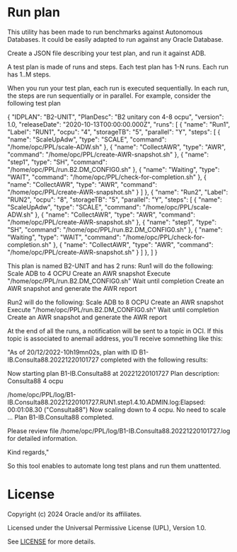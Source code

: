 # Run plan

This utility has been made to run benchmarks against Autonomous Databases. It could be easily adapted to run against any Oracle Database.

Create a JSON file describing your test plan, and run it against ADB.

A test plan is made of runs and steps.
Each test plan has 1-N runs.
Each run has 1..M steps.

When you run your test plan, each run is executed sequentially. In each run, the steps are run sequentially or in parallel.
For example, consider the following test plan

{
    "IDPLAN": "B2-UNIT",
    "PlanDesc": "B2 unitary con 4-8 ocpu",
    "version": 1.0,
    "releaseDate": "2020-10-13T00:00:00.000Z",
    "runs": 
    [
        {
          "name": "Run1",
          "Label": "RUN1",
      "ocpu": "4",
      "storageTB": "5",
      "parallel": "Y",
          "steps": 
      [
        {
          "name": "ScaleUpAdw",
          "type": "SCALE",
          "command": "/home/opc/PPL/scale-ADW.sh"
        },
        {
          "name": "CollectAWR",
          "type": "AWR",
          "command": "/home/opc/PPL/create-AWR-snapshot.sh"
        },
        {
          "name": "step1",
          "type": "SH",
          "command": "/home/opc/PPL/run.B2.DM_CONFIG0.sh"
        },
        {
          "name": "Waiting",
          "type": "WAIT",
          "command": "/home/opc/PPL/check-for-completion.sh"
        },
        {
          "name": "CollectAWR",
          "type": "AWR",
          "command": "/home/opc/PPL/create-AWR-snapshot.sh"
        }
      ]
        },
        {
          "name": "Run2",
          "Label": "RUN2",
      "ocpu": "8",
      "storageTB": "5",
      "parallel": "Y",
          "steps": 
      [
        {
          "name": "ScaleUpAdw",
          "type": "SCALE",
          "command": "/home/opc/PPL/scale-ADW.sh"
        },
        {
          "name": "CollectAWR",
          "type": "AWR",
          "command": "/home/opc/PPL/create-AWR-snapshot.sh"
        },
        {
          "name": "step1",
          "type": "SH",
          "command": "/home/opc/PPL/run.B2.DM_CONFIG0.sh"
        },
        {
          "name": "Waiting",
          "type": "WAIT",
          "command": "/home/opc/PPL/check-for-completion.sh"
        },
        {
          "name": "CollectAWR",
          "type": "AWR",
          "command": "/home/opc/PPL/create-AWR-snapshot.sh"
        }
      ]
        },
    ]
  }

This plan is named B2-UNIT and has 2 runs:
  Run1 will do the following:
    Scale ADB to 4 OCPU
    Create an AWR snapshot
    Execute "/home/opc/PPL/run.B2.DM_CONFIG0.sh"
    Wait until completion
    Create an AWR snapshot and generate the AWR report
    
  Run2 will do the following:
    Scale ADB to 8 OCPU
    Create an AWR snapshot
    Execute "/home/opc/PPL/run.B2.DM_CONFIG0.sh"
    Wait until completion
    Create an AWR snapshot and generate the AWR report

At the end of all the runs, a notification will be sent to a topic in OCI. If this topic is associated to anemail address, you'll receive somnething like this:

"As of 20/12/2022-10h19mn02s, plan with ID B1-IB.Consulta88.20221220101727 completed with the following results:
 
Now starting plan B1-IB.Consulta88 at 20221220101727
Plan description: Consulta88 4 ocpu
 
/home/opc/PPL/log/B1-IB.Consulta88.20221220101727.RUN1.step1.4.10.ADMIN.log:Elapsed: 00:01:08.30 ("Consulta88")
Now scaling down to 4 ocpu.
No need to scale ...
Plan B1-IB.Consulta88 completed.
 
Please review file /home/opc/PPL/log/B1-IB.Consulta88.20221220101727.log for detailed information.
 
Kind regards,"

So this tool enables to automate long test plans and run them unattented.


# License

Copyright (c) 2024 Oracle and/or its affiliates.

Licensed under the Universal Permissive License (UPL), Version 1.0.

See [LICENSE](https://github.com/oracle-devrel/technology-engineering/blob/main/LICENSE) for more details.
